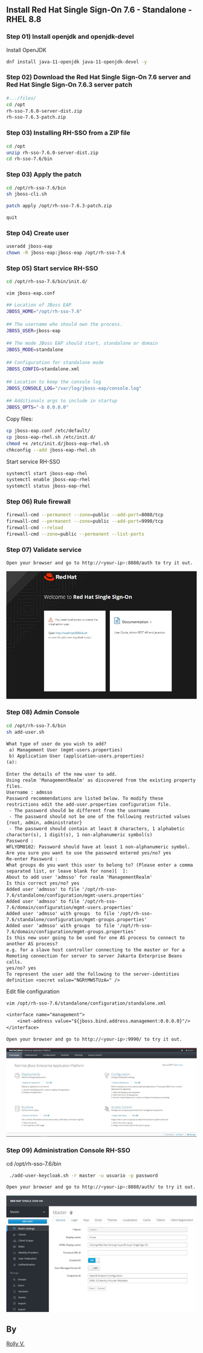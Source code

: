 ## Install Red Hat Single Sign-On 7.6 - Standalone - RHEL 8.8

### Step 01) Install openjdk and openjdk-devel 
Install OpenJDK
```sh
dnf install java-11-openjdk java-11-openjdk-devel -y
```

### Step 02) Download the Red Hat Single Sign-On 7.6 server and Red Hat Single Sign-On 7.6.3 server patch
```sh
#.../files/
cd /opt
rh-sso-7.6.0-server-dist.zip
rh-sso-7.6.3-patch.zip
```

### Step 03) Installing RH-SSO from a ZIP file
```sh
cd /opt
unzip rh-sso-7.6.0-server-dist.zip
cd rh-sso-7.6/bin
```

### Step 03) Apply the patch
```sh
cd /opt/rh-sso-7.6/bin
sh jboss-cli.sh
```
```sh
patch apply /opt/rh-sso-7.6.3-patch.zip
```
```sh
quit
```

### Step 04) Create user
```sh
useradd jboss-eap
chown -R jboss-eap:jboss-eap /opt/rh-sso-7.6
```

### Step 05) Start service RH-SSO
```sh
cd /opt/rh-sso-7.6/bin/init.d/
```
```sh
vim jboss-eap.conf
```
```sh
## Location of JBoss EAP
JBOSS_HOME="/opt/rh-sso-7.6"

## The username who should own the process.
JBOSS_USER=jboss-eap

## The mode JBoss EAP should start, standalone or domain
JBOSS_MODE=standalone

## Configuration for standalone mode
JBOSS_CONFIG=standalone.xml

## Location to keep the console log
JBOSS_CONSOLE_LOG="/var/log/jboss-eap/console.log"

## Additionals args to include in startup
JBOSS_OPTS="-b 0.0.0.0"
```
Copy files:
```sh
cp jboss-eap.conf /etc/default/
cp jboss-eap-rhel.sh /etc/init.d/
chmod +x /etc/init.d/jboss-eap-rhel.sh
chkconfig --add jboss-eap-rhel.sh
```
Start service RH-SSO
```sh
systemctl start jboss-eap-rhel
systemctl enable jboss-eap-rhel
systemctl status jboss-eap-rhel
```

### Step 06) Rule firewall
```sh
firewall-cmd --permanent --zone=public --add-port=8080/tcp
firewall-cmd --permanent --zone=public --add-port=9990/tcp
firewall-cmd --reload
firewall-cmd --zone=public --permanent --list-ports
```

### Step 07) Validate service
```sh
Open your browser and go to http://<your-ip>:8080/auth to try it out.
```

<img title="RH-SSO" alt="Alt text" src="files/rh-sso.JPG">

### Step 08) Admin Console
```sh
cd /opt/rh-sso-7.6/bin
sh add-user.sh
```
```text
What type of user do you wish to add?
 a) Management User (mgmt-users.properties)
 b) Application User (application-users.properties)
(a):

Enter the details of the new user to add.
Using realm 'ManagementRealm' as discovered from the existing property files.
Username : admsso
Password recommendations are listed below. To modify these restrictions edit the add-user.properties configuration file.
 - The password should be different from the username
 - The password should not be one of the following restricted values {root, admin, administrator}
 - The password should contain at least 8 characters, 1 alphabetic character(s), 1 digit(s), 1 non-alphanumeric symbol(s)
Password :
WFLYDM0102: Password should have at least 1 non-alphanumeric symbol.
Are you sure you want to use the password entered yes/no? yes
Re-enter Password :
What groups do you want this user to belong to? (Please enter a comma separated list, or leave blank for none)[  ]:
About to add user 'admsso' for realm 'ManagementRealm'
Is this correct yes/no? yes
Added user 'admsso' to file '/opt/rh-sso-7.6/standalone/configuration/mgmt-users.properties'
Added user 'admsso' to file '/opt/rh-sso-7.6/domain/configuration/mgmt-users.properties'
Added user 'admsso' with groups  to file '/opt/rh-sso-7.6/standalone/configuration/mgmt-groups.properties'
Added user 'admsso' with groups  to file '/opt/rh-sso-7.6/domain/configuration/mgmt-groups.properties'
Is this new user going to be used for one AS process to connect to another AS process?
e.g. for a slave host controller connecting to the master or for a Remoting connection for server to server Jakarta Enterprise Beans calls.
yes/no? yes
To represent the user add the following to the server-identities definition <secret value="NGRtMW5TUzA=" />

```
Edit file configuration
```sh
vim /opt/rh-sso-7.6/standalone/configuration/standalone.xml
```
```txt
<interface name="management">
    <inet-address value="${jboss.bind.address.management:0.0.0.0}"/>
</interface>
```
```sh
Open your browser and go to http://<your-ip>:9990/ to try it out.
```
<img title="RH-SSO" alt="Alt text" src="files/rh-sso-console.JPG">

### Step 09) Administration Console RH-SSO
cd /opt/rh-sso-7.6/bin
```sh
 ./add-user-keycloak.sh -r master -u usuario -p password
```
```sh
Open your browser and go to http://<your-ip>:8080/auth/ to try it out.
```
<img title="RH-SSO" alt="Alt text" src="files/rh-sso-admin.JPG">

## By

[Rolly V.](https://www.linkedin.com/in/rolly-s-villegas-delgado-aa9b9563/)
